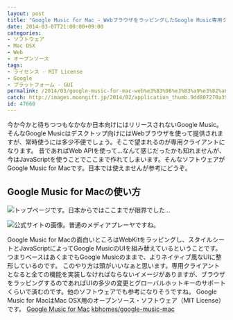 ```yaml
---
layout: post
title: "Google Music for Mac - WebブラウザをラッピングしたGoogle Music専用クライアント"
date: 2014-03-07T21:00:00+09:00
categories:
- ソフトウェア
- Mac OSX
- Web
- オープンソース
tags: 
- ライセンス - MIT License
- Google
- プラットフォーム - GUI
permalink: /2014/03/google-music-for-mac-web%e3%83%96%e3%83%a9%e3%82%a6%e3%82%b6%e3%82%92%e3%83%a9%e3%83%83%e3%83%94%e3%83%b3%e3%82%b0%e3%81%97%e3%81%9fgoogle-music%e5%b0%82%e7%94%a8%e3%82%af%e3%83%a9%e3%82%a4%e3%82%a2/
catch: http://images.moongift.jp/2014/02/application_thumb.9dd807270a39c7b99727e00578530ef4.png
id: 47660
---
```

今か今かと待ちつつもなかなか日本向けにはリリースされないGoogle Music。そんなGoogle Musicはデスクトップ向けにはWebブラウザを使って提供されますが、常時使うには多少不便でしょう。そこで望まれるのが専用クライアントになります。
昔であればWeb APIを使って…なんて感じだったかも知れませんが、今はJavaScriptを使うことでここまで作れてしまいます。そんなソフトウェアがGoogle Music for Macです。日本では使えませんが参考にどうぞ。

## Google Music for Macの使い方

![トップページです。日本からではここまでが限界でした…](http://images.moongift.jp/2014/02/Screenshot%202014-02-24%2010.32.39_thumb.147f5b6742631b0a499211e10845440a.png "http://images.moongift.jp/2014/02/Screenshot%202014-02-24%2010.32.39.147f5b6742631b0a499211e10845440a.png")

![公式サイトの画像。普通のメディアプレーヤですね。](http://images.moongift.jp/2014/02/application_thumb.9dd807270a39c7b99727e00578530ef4.png "http://images.moongift.jp/2014/02/application.9dd807270a39c7b99727e00578530ef4.png")

Google Music for Macの面白いところはWebKitをラッピングし、スタイルシートとJavaScriptによってGoogle MusicのUIを組み替えているということです。つまりベースはあくまでもGoogle Musicのままで、よりネイティブ風なUIに整形しているのです。
このやり方は頭がいいなぁと思います。専用クライアントとなると全ての機能を実装しなければならないイメージがありますが、ブラウザをラッピングするのであればUIの多少の変更とグローバルホットキーのサポートくらいで済むのです。他のソフトウェアでも参考になりそうですね。
Google Music for MacはMac OSX用のオープンソース・ソフトウェア（MIT License）です。
[Google Music for Mac](http://kbhomes.github.io/google-music-mac/)
[kbhomes/google-music-mac](https://github.com/kbhomes/google-music-mac)